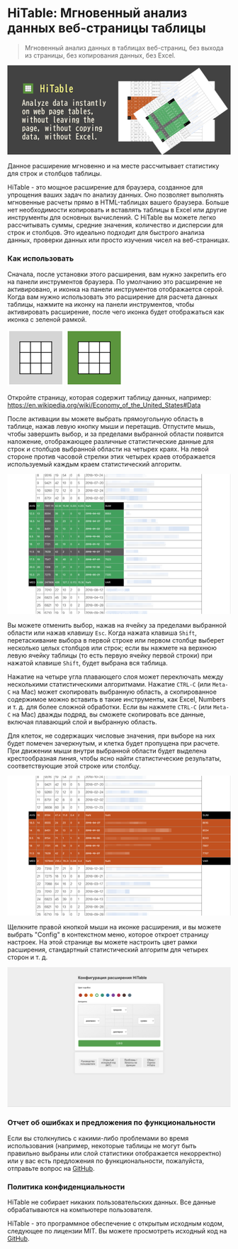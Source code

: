 HiTable: Мгновенный анализ данных веб-страницы таблицы
===

> Мгновенный анализ данных в таблицах веб-страниц, без выхода из страницы, без копирования данных, без Excel.

![](assets/tile-1.png)

Данное расширение мгновенно и на месте рассчитывает статистику для строк и столбцов таблицы.

HiTable - это мощное расширение для браузера, созданное для упрощения ваших задач по анализу данных. Оно позволяет выполнять мгновенные расчеты прямо в HTML-таблицах вашего браузера. Больше нет необходимости копировать и вставлять таблицы в Excel или другие инструменты для основных вычислений. С HiTable вы можете легко рассчитывать суммы, средние значения, количество и дисперсии для строк и столбцов. Это идеально подходит для быстрого анализа данных, проверки данных или просто изучения чисел на веб-страницах.

### Как использовать

Сначала, после установки этого расширения, вам нужно закрепить его на панели инструментов браузера. По умолчанию это расширение не активировано, и иконка на панели инструментов отображается серой. Когда вам нужно использовать это расширение для расчета данных таблицы, нажмите на иконку на панели инструментов, чтобы активировать расширение, после чего иконка будет отображаться как иконка с зеленой рамкой.

![](../src/assets/inactive.png)
![](../src/assets/active.png)

Откройте страницу, которая содержит таблицу данных, например:
https://en.wikipedia.org/wiki/Economy_of_the_United_States#Data

После активации вы можете выбрать прямоугольную область в таблице, нажав левую кнопку мыши и перетащив. Отпустите мышь, чтобы завершить выбор, и за пределами выбранной области появится наложение, отображающее различные статистические данные для строк и столбцов выбранной области на четырех краях. На левой стороне против часовой стрелки этих четырех краев отображается используемый каждым краем статистический алгоритм.

![](assets/screenshot-1.png)

Вы можете отменить выбор, нажав на ячейку за пределами выбранной области или нажав клавишу `Esc`. Когда нажата клавиша `Shift`, перетаскивание выбора в первой строке или первом столбце выберет несколько целых столбцов или строк; если вы нажмете на верхнюю левую ячейку таблицы (то есть первую ячейку первой строки) при нажатой клавише `Shift`, будет выбрана вся таблица.

Нажатие на четыре угла плавающего слоя может переключать между несколькими статистическими алгоритмами. Нажатие `CTRL-C` (или `Meta-C` на Mac) может скопировать выбранную область, а скопированное содержимое можно вставить в такие инструменты, как Excel, Numbers и т. д. для более сложной обработки. Если вы нажмете `CTRL-C` (или `Meta-C` на Mac) дважды подряд, вы сможете скопировать все данные, включая плавающий слой и выбранную область.

Для клеток, не содержащих числовые значения, при выборе на них будет помечен зачеркнутым, и клетка будет пропущена при расчете. При движении мыши внутри выбранной области будет выделена крестообразная линия, чтобы ясно найти статистические результаты, соответствующие этой строке или столбцу.

![](assets/screenshot-2.png)

Щелкните правой кнопкой мыши на иконке расширения, и вы можете выбрать "Config" в контекстном меню, которое откроет страницу настроек. На этой странице вы можете настроить цвет рамки расширения, стандартный статистический алгоритм для четырех сторон и т. д.

![](assets/config-ru.png)

### Отчет об ошибках и предложения по функциональности

Если вы столкнулись с какими-либо проблемами во время использования (например, некоторые таблицы не могут быть правильно выбраны или слой статистики отображается некорректно) или у вас есть предложения по функциональности, пожалуйста, отправьте вопрос на [GitHub](https://github.com/wxy/HiTable/issues).

### Политика конфиденциальности

HiTable не собирает никаких пользовательских данных. Все данные обрабатываются на компьютере пользователя.

HiTable - это программное обеспечение с открытым исходным кодом, следующее по лицензии MIT. Вы можете просмотреть исходный код на [GitHub](https://github.com/wxy/HiTable).